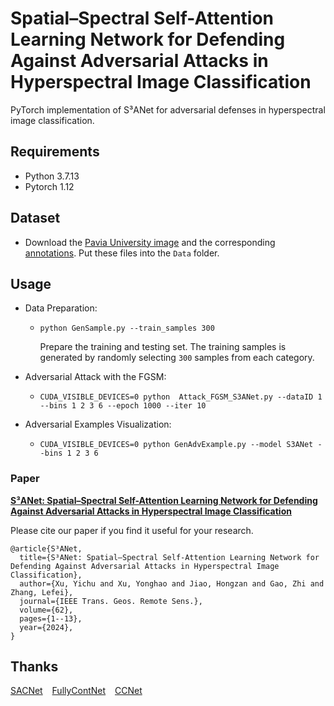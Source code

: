 # Spatial–Spectral Self-Attention Learning Network for Defending Against Adversarial Attacks in Hyperspectral Image Classification

PyTorch implementation of S³ANet for adversarial defenses in hyperspectral image classification.

## Requirements
* Python 3.7.13
* Pytorch 1.12

## Dataset
* Download the [Pavia University image](http://www.ehu.eus/ccwintco/uploads/e/ee/PaviaU.mat) and the corresponding [annotations](http://www.ehu.eus/ccwintco/uploads/5/50/PaviaU_gt.mat). Put these files into the `Data` folder.

## Usage
* Data Preparation:
  - `python GenSample.py --train_samples 300`
 
    Prepare the training and testing set. The training samples is generated by randomly selecting `300` samples from each category.
    
* Adversarial Attack with the FGSM:
  - `CUDA_VISIBLE_DEVICES=0 python  Attack_FGSM_S3ANet.py --dataID 1 --bins 1 2 3 6 --epoch 1000 --iter 10`

* Adversarial Examples Visualization:
  - `CUDA_VISIBLE_DEVICES=0 python GenAdvExample.py --model S3ANet --bins 1 2 3 6`
  
### Paper
**[S³ANet: Spatial–Spectral Self-Attention Learning Network for Defending Against Adversarial Attacks in Hyperspectral Image Classification](https://ieeexplore.ieee.org/document/10478963)**

Please cite our paper if you find it useful for your research.

```
@article{S³ANet,
  title={S³ANet: Spatial–Spectral Self-Attention Learning Network for Defending Against Adversarial Attacks in Hyperspectral Image Classification}, 
  author={Xu, Yichu and Xu, Yonghao and Jiao, Hongzan and Gao, Zhi and Zhang, Lefei},
  journal={IEEE Trans. Geos. Remote Sens.},  
  volume={62},
  pages={1--13},
  year={2024},
}
```

## Thanks
[SACNet](https://github.com/YonghaoXu/SACNet) &ensp; [FullyContNet](https://github.com/DotWang/FullyContNet) &ensp; [CCNet](https://github.com/speedinghzl/CCNet) &ensp;
